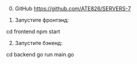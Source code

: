 0) GitHub
https://github.com/ATE826/SERVERS-7

1) Запустите фронтэнд:

cd frontend
npm start  

2) Запустите бэкенд:

cd backend
go run main.go